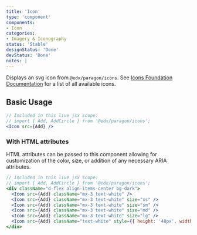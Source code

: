 ```yaml
---
title: 'Icon'
type: 'component'
components:
- Icon
categories:
- Imagery & Iconography
status: 'Stable'
designStatus: 'Done'
devStatus: 'Done'
notes: |
---
```


Displays an svg icon from `@edx/paragon/icons`. See [Icons Foundation Documentation](/foundations/icons) for a list of all available icons.

## Basic Usage

```jsx live
// Included in this live jsx scope:
// import { Add, AddCircle } from '@edx/paragon/icons';
<Icon src={Add} />
```
### With HTML attributes

HTML attributes can be passed to this component allowing for customization of the color, size, or addition of any necessary ARIA attributes.

```jsx live
// Included in this live jsx scope:
// import { Add, AddCircle } from '@edx/paragon/icons';
<div className="d-flex align-items-center bg-dark">
  <Icon src={Add} className="mx-3 text-white" />
  <Icon src={Add} className="mx-3 text-white" size="xs" />
  <Icon src={Add} className="mx-3 text-white" size="sm" />
  <Icon src={Add} className="mx-3 text-white" size="md" />
  <Icon src={Add} className="mx-3 text-white" size="lg" />
  <Icon src={Add} className="text-white" style={{ height: '48px', width: '48px' }} />
</div>
```
